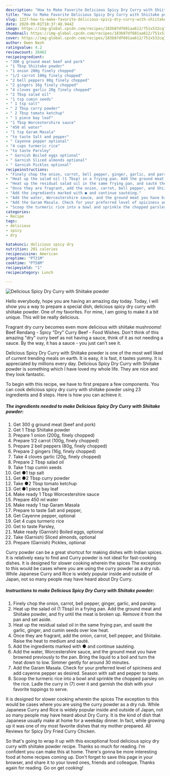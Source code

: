 ```yaml
---
description: "How to Make Favorite Delicious Spicy Dry Curry with Shiitake powder"
title: "How to Make Favorite Delicious Spicy Dry Curry with Shiitake powder"
slug: 1227-how-to-make-favorite-delicious-spicy-dry-curry-with-shiitake-powder
date: 2020-09-01T10:37:48.944Z
image: https://img-global.cpcdn.com/recipes/183b87df601aa612/751x532cq70/delicious-spicy-dry-curry-with-shiitake-powder-recipe-main-photo.jpg
thumbnail: https://img-global.cpcdn.com/recipes/183b87df601aa612/751x532cq70/delicious-spicy-dry-curry-with-shiitake-powder-recipe-main-photo.jpg
cover: https://img-global.cpcdn.com/recipes/183b87df601aa612/751x532cq70/delicious-spicy-dry-curry-with-shiitake-powder-recipe-main-photo.jpg
author: Owen Nash
ratingvalue: 4.2
reviewcount: 26462
recipeingredient:
- "300 g ground meat beef and pork"
- "1 Tbsp Shiitake powder"
- "1 onion 200g finely chopped"
- "1/2 carrot 100g finely chopped"
- "2 bell peppers 80g finely chopped"
- "2 gingers 16g finely chopped"
- "4 cloves garlic 20g finely chopped"
- "2 Tbsp salad oil"
- "1 tsp cumin seeds"
- " 1 tsp salt"
- " 2 Tbsp curry powder"
- " 2 Tbsp tomato ketchup"
- " 1 piece bay leaf"
- "1 Tbsp Worcestershire sauce"
- "450 ml water"
- "1 tsp Garam Masala"
- "to taste Salt and pepper"
- " Cayenne pepper optional"
- "4 cups turmeric rice"
- "to taste Parsley"
- " Garnish Boiled eggs optional"
- " Garnish Sliced almonds optional"
- " Garnish Pickles optional"
recipeinstructions:
- "Finely chop the onion, carrot, bell pepper, ginger, garlic, and parsley."
- "Heat up the salad oil (1 Tbsp) in a frying pan. Add the ground meat and Shiitake powder, and fry until the meat is broken up. Remove it from the pan and set aside."
- "Heat up the residual salad oil in the same frying pan, and sauté the garlic, ginger, and cumin seeds over low heat."
- "Once they are fragrant, add the onion, carrot, bell pepper, and Shiitake. Raise the heat to medium and sauté."
- "Add the ingredients marked with ● and continue sautéing."
- "Add the water, Worcestershire sauce, and the ground meat you have browned previously to the pan. Bring the liquid to a boil and turn the heat down to low. Simmer gently for around 30 minutes."
- "Add the Garam Masala. Check for your preferred level of spiciness and add cayenne pepper as desired. Season with salt and pepper to taste."
- "Scoop the turmeric rice into a bowl and sprinkle the chopped parsley on the rice. Ladle the curry in (7) over it and garnish the dish with your favorite toppings to serve."
categories:
- Recipe
tags:
- delicious
- spicy
- dry

katakunci: delicious spicy dry 
nutrition: 201 calories
recipecuisine: American
preptime: "PT21M"
cooktime: "PT58M"
recipeyield: "1"
recipecategory: Lunch

---
```



![Delicious Spicy Dry Curry with Shiitake powder](https://img-global.cpcdn.com/recipes/183b87df601aa612/751x532cq70/delicious-spicy-dry-curry-with-shiitake-powder-recipe-main-photo.jpg)

Hello everybody, hope you are having an amazing day today. Today, I will show you a way to prepare a special dish, delicious spicy dry curry with shiitake powder. One of my favorites. For mine, I am going to make it a bit unique. This will be really delicious.

Fragrant dry curry becomes even more delicious with shiitake mushrooms! Beef Rendang - Spicy &#34;Dry&#34; Curry Beef - Food Wishes. Don&#39;t think of this amazing &#34;dry&#34; curry beef as not having a sauce, think of it as not needing a sauce. By the way, it has a sauce - you just can&#39;t see it.

Delicious Spicy Dry Curry with Shiitake powder is one of the most well liked of current trending meals on earth. It is easy, it is fast, it tastes yummy. It is appreciated by millions every day. Delicious Spicy Dry Curry with Shiitake powder is something which I have loved my whole life. They are nice and they look fantastic.


To begin with this recipe, we have to first prepare a few components. You can cook delicious spicy dry curry with shiitake powder using 23 ingredients and 8 steps. Here is how you can achieve it.

<!--inarticleads1-->

##### The ingredients needed to make Delicious Spicy Dry Curry with Shiitake powder:

1. Get 300 g ground meat (beef and pork)
1. Get 1 Tbsp Shiitake powder
1. Prepare 1 onion (200g, finely chopped)
1. Prepare 1/2 carrot (100g, finely chopped)
1. Prepare 2 bell peppers (80g, finely chopped)
1. Prepare 2 gingers (16g, finely chopped)
1. Take 4 cloves garlic (20g, finely chopped)
1. Prepare 2 Tbsp salad oil
1. Take 1 tsp cumin seeds
1. Get  ●1 tsp salt
1. Get  ●2 Tbsp curry powder
1. Take  ●2 Tbsp tomato ketchup
1. Get  ●1 piece bay leaf
1. Make ready 1 Tbsp Worcestershire sauce
1. Prepare 450 ml water
1. Make ready 1 tsp Garam Masala
1. Prepare to taste Salt and pepper,
1. Get  Cayenne pepper, optional
1. Get 4 cups turmeric rice
1. Get to taste Parsley,
1. Make ready  (Garnish) Boiled eggs, optional
1. Take  (Garnish) Sliced almonds, optional
1. Prepare  (Garnish) Pickles, optional


Curry powder can be a great shortcut for making dishes with Indian spices. It is relatively easy to find and Curry powder is not ideal for fast-cooking dishes. It is designed for slower cooking wherein the spices The exception to this would be cases where you are using the curry powder as a dry rub. While Japanese Curry and Rice is widely popular inside and outside of Japan, not so many people may have heard about Dry Curry. 

<!--inarticleads2-->

##### Instructions to make Delicious Spicy Dry Curry with Shiitake powder:

1. Finely chop the onion, carrot, bell pepper, ginger, garlic, and parsley.
1. Heat up the salad oil (1 Tbsp) in a frying pan. Add the ground meat and Shiitake powder, and fry until the meat is broken up. Remove it from the pan and set aside.
1. Heat up the residual salad oil in the same frying pan, and sauté the garlic, ginger, and cumin seeds over low heat.
1. Once they are fragrant, add the onion, carrot, bell pepper, and Shiitake. Raise the heat to medium and sauté.
1. Add the ingredients marked with ● and continue sautéing.
1. Add the water, Worcestershire sauce, and the ground meat you have browned previously to the pan. Bring the liquid to a boil and turn the heat down to low. Simmer gently for around 30 minutes.
1. Add the Garam Masala. Check for your preferred level of spiciness and add cayenne pepper as desired. Season with salt and pepper to taste.
1. Scoop the turmeric rice into a bowl and sprinkle the chopped parsley on the rice. Ladle the curry in (7) over it and garnish the dish with your favorite toppings to serve.


It is designed for slower cooking wherein the spices The exception to this would be cases where you are using the curry powder as a dry rub. While Japanese Curry and Rice is widely popular inside and outside of Japan, not so many people may have heard about Dry Curry. It is the kind of dish that Japanese usually make at home for a weekday dinner. In fact, while growing up it was one of my most favorite dishes that my mother prepared. All Reviews for Spicy Dry Fried Curry Chicken. 

So that's going to wrap it up with this exceptional food delicious spicy dry curry with shiitake powder recipe. Thanks so much for reading. I'm confident you can make this at home. There's gonna be more interesting food at home recipes coming up. Don't forget to save this page in your browser, and share it to your loved ones, friends and colleague. Thanks again for reading. Go on get cooking!
